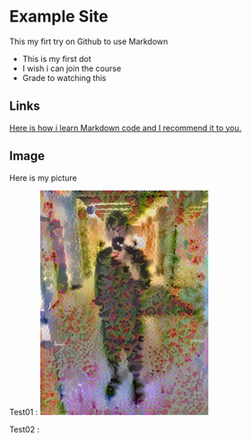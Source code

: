 # Example Site

This my firt try on Github to use Markdown 

* This is my first dot
* I wish i can join the course
* Grade to watching this 

## Links 
[Here is how i learn Markdown code and I recommend it to you.](https://github.com/adam-p/markdown-here/wiki/Markdown-Cheatsheet#links)

## Image 

Here is my picture 

Test01 : 
![alt text](https://github.com/jeff20628m/example/blob/master/img/test1.jpg)

Test02 :

